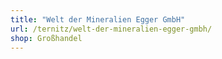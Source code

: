 ```yaml
---
title: "Welt der Mineralien Egger GmbH"
url: /ternitz/welt-der-mineralien-egger-gmbh/
shop: Großhandel
---
```

